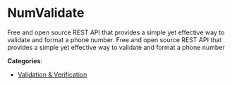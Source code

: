# NumValidate

Free and open source REST API that provides a simple yet effective way to validate and format a phone number. Free and open source REST API that provides a simple yet effective way to validate and format a phone number

**Categories**:

- [Validation & Verification](https://github/apis-list/apis-list#validation-and-verification)



